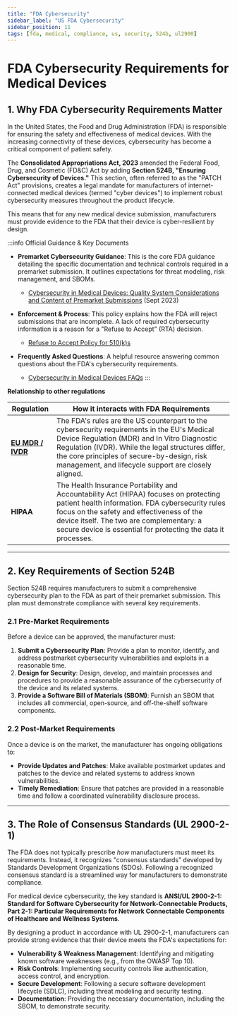 ```yaml
---
title: "FDA Cybersecurity"
sidebar_label: "US FDA Cybersecurity"
sidebar_position: 11
tags: [fda, medical, compliance, us, security, 524b, ul2900]
---
```

# FDA Cybersecurity Requirements for Medical Devices

## 1. Why FDA Cybersecurity Requirements Matter

In the United States, the Food and Drug Administration (FDA) is responsible for ensuring the safety and effectiveness of medical devices. With the increasing connectivity of these devices, cybersecurity has become a critical component of patient safety.

The **Consolidated Appropriations Act, 2023** amended the Federal Food, Drug, and Cosmetic (FD&C) Act by adding **Section 524B, "Ensuring Cybersecurity of Devices."** This section, often referred to as the "PATCH Act" provisions, creates a legal mandate for manufacturers of internet-connected medical devices (termed "cyber devices") to implement robust cybersecurity measures throughout the product lifecycle.

This means that for any new medical device submission, manufacturers must provide evidence to the FDA that their device is cyber-resilient by design.

:::info Official Guidance & Key Documents
- **Premarket Cybersecurity Guidance**: This is the core FDA guidance detailing the specific documentation and technical controls required in a premarket submission. It outlines expectations for threat modeling, risk management, and SBOMs.
  - [Cybersecurity in Medical Devices: Quality System Considerations and Content of Premarket Submissions][fda_main_guidance] (Sept 2023)

- **Enforcement & Process**: This policy explains how the FDA will reject submissions that are incomplete. A lack of required cybersecurity information is a reason for a "Refuse to Accept" (RTA) decision.
  - [Refuse to Accept Policy for 510(k)s][fda_rta_policy]

- **Frequently Asked Questions**: A helpful resource answering common questions about the FDA's cybersecurity requirements.
  - [Cybersecurity in Medical Devices FAQs][fda_faq]
:::

**Relationship to other regulations**

| Regulation | How it interacts with FDA Requirements |
|---|---|
| **[EU MDR / IVDR](./mdr-overview.md)** | The FDA's rules are the US counterpart to the cybersecurity requirements in the EU's Medical Device Regulation (MDR) and In Vitro Diagnostic Regulation (IVDR). While the legal structures differ, the core principles of secure-by-design, risk management, and lifecycle support are closely aligned. |
| **HIPAA** | The Health Insurance Portability and Accountability Act (HIPAA) focuses on protecting patient health information. FDA cybersecurity rules focus on the safety and effectiveness of the device itself. The two are complementary: a secure device is essential for protecting the data it processes. |

---

## 2. Key Requirements of Section 524B

Section 524B requires manufacturers to submit a comprehensive cybersecurity plan to the FDA as part of their premarket submission. This plan must demonstrate compliance with several key requirements.

### 2.1 Pre-Market Requirements

Before a device can be approved, the manufacturer must:

1.  **Submit a Cybersecurity Plan**: Provide a plan to monitor, identify, and address postmarket cybersecurity vulnerabilities and exploits in a reasonable time.
2.  **Design for Security**: Design, develop, and maintain processes and procedures to provide a reasonable assurance of the cybersecurity of the device and its related systems.
3.  **Provide a Software Bill of Materials (SBOM)**: Furnish an SBOM that includes all commercial, open-source, and off-the-shelf software components.

### 2.2 Post-Market Requirements

Once a device is on the market, the manufacturer has ongoing obligations to:

-   **Provide Updates and Patches**: Make available postmarket updates and patches to the device and related systems to address known vulnerabilities.
-   **Timely Remediation**: Ensure that patches are provided in a reasonable time and follow a coordinated vulnerability disclosure process.

---

## 3. The Role of Consensus Standards (UL 2900-2-1)

The FDA does not typically prescribe *how* manufacturers must meet its requirements. Instead, it recognizes "consensus standards" developed by Standards Development Organizations (SDOs). Following a recognized consensus standard is a streamlined way for manufacturers to demonstrate compliance.

For medical device cybersecurity, the key standard is **ANSI/UL 2900-2-1: Standard for Software Cybersecurity for Network-Connectable Products, Part 2-1: Particular Requirements for Network Connectable Components of Healthcare and Wellness Systems**.

By designing a product in accordance with UL 2900-2-1, manufacturers can provide strong evidence that their device meets the FDA's expectations for:

-   **Vulnerability & Weakness Management**: Identifying and mitigating known software weaknesses (e.g., from the OWASP Top 10).
-   **Risk Controls**: Implementing security controls like authentication, access control, and encryption.
-   **Secure Development**: Following a secure software development lifecycle (SDLC), including threat modeling and security testing.
-   **Documentation**: Providing the necessary documentation, including the SBOM, to demonstrate security.

<!-- Citations -->
[patch_act]: https://www.congress.gov/bill/117th-congress/house-bill/2617/text "Consolidated Appropriations Act, 2023"
[fda_main_guidance]: https://www.fda.gov/regulatory-information/search-fda-guidance-documents/cybersecurity-medical-devices-quality-system-considerations-and-content-premarket-submissions "Cybersecurity in Medical Devices: Quality System Considerations and Content of Premarket Submissions"
[fda_rta_policy]: https://www.fda.gov/regulatory-information/search-fda-guidance-documents/refuse-accept-policy-510ks "Refuse to Accept Policy for 510(k)s"
[fda_faq]: https://www.fda.gov/medical-devices/digital-health-center-excellence/cybersecurity-medical-devices-frequently-asked-questions-faqs "Cybersecurity in Medical Devices FAQs"
[ul_2900_std]: https://www.shopulstandards.com/ProductDetail.aspx?productId=UL2900-2-1_1_S_20171030 "UL 2900-2-1 Standard" 